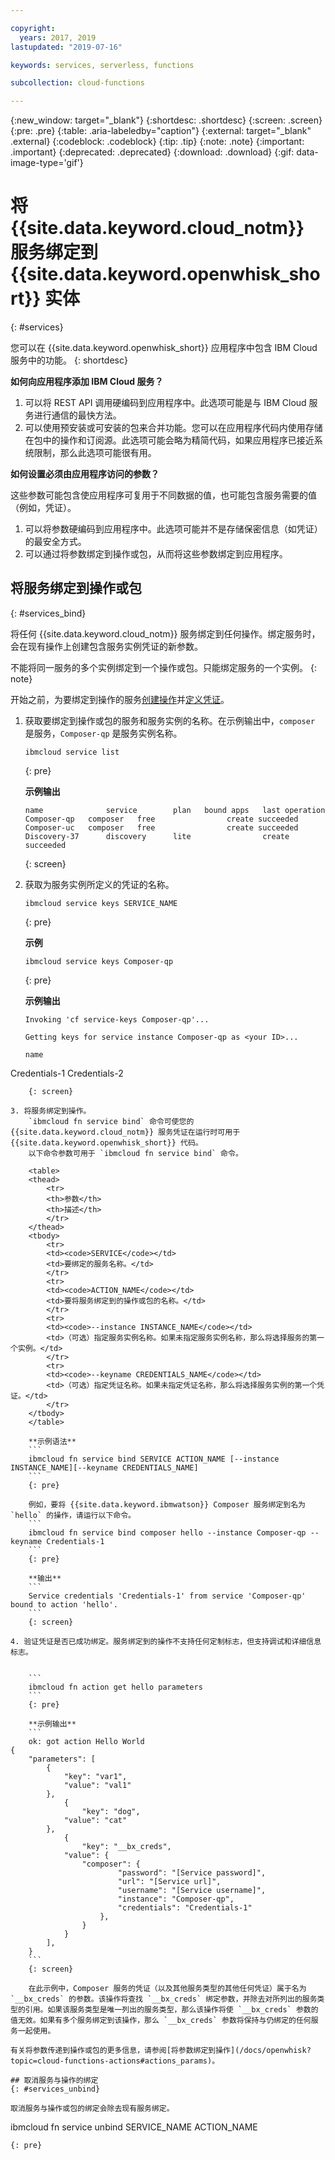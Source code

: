 ```yaml
---

copyright:
  years: 2017, 2019
lastupdated: "2019-07-16"

keywords: services, serverless, functions

subcollection: cloud-functions

---
```


{:new_window: target="_blank"}
{:shortdesc: .shortdesc}
{:screen: .screen}
{:pre: .pre}
{:table: .aria-labeledby="caption"}
{:external: target="_blank" .external}
{:codeblock: .codeblock}
{:tip: .tip}
{:note: .note}
{:important: .important}
{:deprecated: .deprecated}
{:download: .download}
{:gif: data-image-type='gif'}


# 将 {{site.data.keyword.cloud_notm}} 服务绑定到 {{site.data.keyword.openwhisk_short}} 实体
{: #services}

您可以在 {{site.data.keyword.openwhisk_short}} 应用程序中包含 IBM Cloud 服务中的功能。
{: shortdesc}

**如何向应用程序添加 IBM Cloud 服务？**

1. 可以将 REST API 调用硬编码到应用程序中。此选项可能是与 IBM Cloud 服务进行通信的最快方法。
2. 可以使用预安装或可安装的包来合并功能。您可以在应用程序代码内使用存储在包中的操作和订阅源。此选项可能会略为精简代码，如果应用程序已接近系统限制，那么此选项可能很有用。


**如何设置必须由应用程序访问的参数？**

这些参数可能包含使应用程序可复用于不同数据的值，也可能包含服务需要的值（例如，凭证）。 
1. 可以将参数硬编码到应用程序中。此选项可能并不是存储保密信息（如凭证）的最安全方式。
2. 可以通过将参数绑定到操作或包，从而将这些参数绑定到应用程序。


## 将服务绑定到操作或包
{: #services_bind}

将任何 {{site.data.keyword.cloud_notm}} 服务绑定到任何操作。绑定服务时，会在现有操作上创建包含服务实例凭证的新参数。

不能将同一服务的多个实例绑定到一个操作或包。只能绑定服务的一个实例。
{: note}

开始之前，为要绑定到操作的服务[创建操作](/docs/openwhisk?topic=cloud-functions-actions)并[定义凭证](/docs/resources?topic=resources-externalapp#externalapp)。

1. 获取要绑定到操作或包的服务和服务实例的名称。在示例输出中，`composer` 是服务，`Composer-qp` 是服务实例名称。
    ```
    ibmcloud service list
    ```
    {: pre}

    **示例输出**
    ```
    name              service        plan   bound apps   last operation
    Composer-qp   composer   free                create succeeded
    Composer-uc   composer   free                create succeeded
    Discovery-37      discovery      lite                create succeeded
    ```
    {: screen}

2. 获取为服务实例所定义的凭证的名称。
    ```
    ibmcloud service keys SERVICE_NAME
    ```
    {: pre}

    **示例**
    ```
    ibmcloud service keys Composer-qp
    ```
    {: pre}

    **示例输出**
    ```
    Invoking 'cf service-keys Composer-qp'...

    Getting keys for service instance Composer-qp as <your ID>...

    name
Credentials-1
Credentials-2
```
    {: screen}

3. 将服务绑定到操作。
    `ibmcloud fn service bind` 命令可使您的 {{site.data.keyword.cloud_notm}} 服务凭证在运行时可用于 {{site.data.keyword.openwhisk_short}} 代码。
    以下命令参数可用于 `ibmcloud fn service bind` 命令。

    <table>
    <thead>
        <tr>
        <th>参数</th>
        <th>描述</th>
        </tr>
    </thead>
    <tbody>
        <tr>
        <td><code>SERVICE</code></td>
        <td>要绑定的服务名称。</td>
        </tr>
        <tr>
        <td><code>ACTION_NAME</code></td>
        <td>要将服务绑定到的操作或包的名称。</td>
        </tr>
        <tr>
        <td><code>--instance INSTANCE_NAME</code></td>
        <td>（可选）指定服务实例名称。如果未指定服务实例名称，那么将选择服务的第一个实例。</td>
        </tr>
        <tr>
        <td><code>--keyname CREDENTIALS_NAME</code></td>
        <td>（可选）指定凭证名称。如果未指定凭证名称，那么将选择服务实例的第一个凭证。</td>
        </tr>
    </tbody>
    </table>

    **示例语法**
    ```
    ibmcloud fn service bind SERVICE ACTION_NAME [--instance INSTANCE_NAME][--keyname CREDENTIALS_NAME]
    ```
    {: pre}

    例如，要将 {{site.data.keyword.ibmwatson}} Composer 服务绑定到名为 `hello` 的操作，请运行以下命令。
    ```
    ibmcloud fn service bind composer hello --instance Composer-qp --keyname Credentials-1
    ```
    {: pre}

    **输出**
    ```
    Service credentials 'Credentials-1' from service 'Composer-qp' bound to action 'hello'.
    ```
    {: screen}

4. 验证凭证是否已成功绑定。服务绑定到的操作不支持任何定制标志，但支持调试和详细信息标志。
    

    ```
    ibmcloud fn action get hello parameters
    ```
    {: pre}

    **示例输出**
    ```
    ok: got action Hello World
{
    "parameters": [
        {
            "key": "var1",
            "value": "val1"
        },
            {
                "key": "dog",
            "value": "cat"
        },
            {
                "key": "__bx_creds",
            "value": {
                "composer": {
                        "password": "[Service password]",
                        "url": "[Service url]",
                        "username": "[Service username]",
                        "instance": "Composer-qp",
                        "credentials": "Credentials-1"
                    },
                }
            }
        ],
    }
    ```
    {: screen}

    在此示例中，Composer 服务的凭证（以及其他服务类型的其他任何凭证）属于名为 `__bx_creds` 的参数。该操作将查找 `__bx_creds` 绑定参数，并除去对所列出的服务类型的引用。如果该服务类型是唯一列出的服务类型，那么该操作将使 `__bx_creds` 参数的值无效。如果有多个服务绑定到该操作，那么 `__bx_creds` 参数将保持与仍绑定的任何服务一起使用。

有关将参数传递到操作或包的更多信息，请参阅[将参数绑定到操作](/docs/openwhisk?topic=cloud-functions-actions#actions_params)。

## 取消服务与操作的绑定
{: #services_unbind}

取消服务与操作或包的绑定会除去现有服务绑定。

```
ibmcloud fn service unbind SERVICE_NAME ACTION_NAME
```
{: pre}


